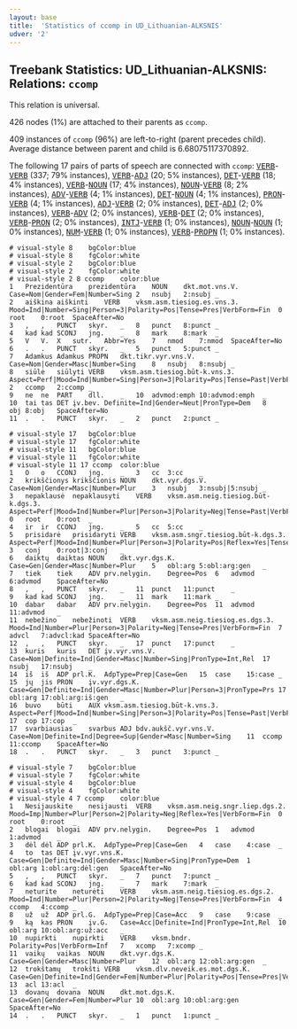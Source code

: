 ```yaml
---
layout: base
title:  'Statistics of ccomp in UD_Lithuanian-ALKSNIS'
udver: '2'
---
```


## Treebank Statistics: UD_Lithuanian-ALKSNIS: Relations: `ccomp`

This relation is universal.

426 nodes (1%) are attached to their parents as `ccomp`.

409 instances of `ccomp` (96%) are left-to-right (parent precedes child).
Average distance between parent and child is 6.68075117370892.

The following 17 pairs of parts of speech are connected with `ccomp`: <tt><a href="lt_alksnis-pos-VERB.html">VERB</a></tt>-<tt><a href="lt_alksnis-pos-VERB.html">VERB</a></tt> (337; 79% instances), <tt><a href="lt_alksnis-pos-VERB.html">VERB</a></tt>-<tt><a href="lt_alksnis-pos-ADJ.html">ADJ</a></tt> (20; 5% instances), <tt><a href="lt_alksnis-pos-DET.html">DET</a></tt>-<tt><a href="lt_alksnis-pos-VERB.html">VERB</a></tt> (18; 4% instances), <tt><a href="lt_alksnis-pos-VERB.html">VERB</a></tt>-<tt><a href="lt_alksnis-pos-NOUN.html">NOUN</a></tt> (17; 4% instances), <tt><a href="lt_alksnis-pos-NOUN.html">NOUN</a></tt>-<tt><a href="lt_alksnis-pos-VERB.html">VERB</a></tt> (8; 2% instances), <tt><a href="lt_alksnis-pos-ADV.html">ADV</a></tt>-<tt><a href="lt_alksnis-pos-VERB.html">VERB</a></tt> (4; 1% instances), <tt><a href="lt_alksnis-pos-DET.html">DET</a></tt>-<tt><a href="lt_alksnis-pos-NOUN.html">NOUN</a></tt> (4; 1% instances), <tt><a href="lt_alksnis-pos-PRON.html">PRON</a></tt>-<tt><a href="lt_alksnis-pos-VERB.html">VERB</a></tt> (4; 1% instances), <tt><a href="lt_alksnis-pos-ADJ.html">ADJ</a></tt>-<tt><a href="lt_alksnis-pos-VERB.html">VERB</a></tt> (2; 0% instances), <tt><a href="lt_alksnis-pos-DET.html">DET</a></tt>-<tt><a href="lt_alksnis-pos-ADJ.html">ADJ</a></tt> (2; 0% instances), <tt><a href="lt_alksnis-pos-VERB.html">VERB</a></tt>-<tt><a href="lt_alksnis-pos-ADV.html">ADV</a></tt> (2; 0% instances), <tt><a href="lt_alksnis-pos-VERB.html">VERB</a></tt>-<tt><a href="lt_alksnis-pos-DET.html">DET</a></tt> (2; 0% instances), <tt><a href="lt_alksnis-pos-VERB.html">VERB</a></tt>-<tt><a href="lt_alksnis-pos-PRON.html">PRON</a></tt> (2; 0% instances), <tt><a href="lt_alksnis-pos-INTJ.html">INTJ</a></tt>-<tt><a href="lt_alksnis-pos-VERB.html">VERB</a></tt> (1; 0% instances), <tt><a href="lt_alksnis-pos-NOUN.html">NOUN</a></tt>-<tt><a href="lt_alksnis-pos-NOUN.html">NOUN</a></tt> (1; 0% instances), <tt><a href="lt_alksnis-pos-NUM.html">NUM</a></tt>-<tt><a href="lt_alksnis-pos-VERB.html">VERB</a></tt> (1; 0% instances), <tt><a href="lt_alksnis-pos-VERB.html">VERB</a></tt>-<tt><a href="lt_alksnis-pos-PROPN.html">PROPN</a></tt> (1; 0% instances).


~~~ conllu
# visual-style 8	bgColor:blue
# visual-style 8	fgColor:white
# visual-style 2	bgColor:blue
# visual-style 2	fgColor:white
# visual-style 2 8 ccomp	color:blue
1	Prezidentūra	prezidentūra	NOUN	dkt.mot.vns.V.	Case=Nom|Gender=Fem|Number=Sing	2	nsubj	2:nsubj	_
2	aiškina	aiškinti	VERB	vksm.asm.tiesiog.es.vns.3.	Mood=Ind|Number=Sing|Person=3|Polarity=Pos|Tense=Pres|VerbForm=Fin	0	root	0:root	SpaceAfter=No
3	,	,	PUNCT	skyr.	_	8	punct	8:punct	_
4	kad	kad	SCONJ	jng.	_	8	mark	8:mark	_
5	V	V.	X	sutr.	Abbr=Yes	7	nmod	7:nmod	SpaceAfter=No
6	.	.	PUNCT	skyr.	_	5	punct	5:punct	_
7	Adamkus	Adamkus	PROPN	dkt.tikr.vyr.vns.V.	Case=Nom|Gender=Masc|Number=Sing	8	nsubj	8:nsubj	_
8	siūlė	siūlyti	VERB	vksm.asm.tiesiog.būt-k.vns.3.	Aspect=Perf|Mood=Ind|Number=Sing|Person=3|Polarity=Pos|Tense=Past|VerbForm=Fin	2	ccomp	2:ccomp	_
9	ne	ne	PART	dll.	_	10	advmod:emph	10:advmod:emph	_
10	tai	tas	DET	įv.bev.	Definite=Ind|Gender=Neut|PronType=Dem	8	obj	8:obj	SpaceAfter=No
11	.	.	PUNCT	skyr.	_	2	punct	2:punct	_

~~~


~~~ conllu
# visual-style 17	bgColor:blue
# visual-style 17	fgColor:white
# visual-style 11	bgColor:blue
# visual-style 11	fgColor:white
# visual-style 11 17 ccomp	color:blue
1	O	o	CCONJ	jng.	_	3	cc	3:cc	_
2	krikščionys	krikščionis	NOUN	dkt.vyr.dgs.V.	Case=Nom|Gender=Masc|Number=Plur	3	nsubj	3:nsubj|5:nsubj	_
3	nepaklausė	nepaklausyti	VERB	vksm.asm.neig.tiesiog.būt-k.dgs.3.	Aspect=Perf|Mood=Ind|Number=Plur|Person=3|Polarity=Neg|Tense=Past|VerbForm=Fin	0	root	0:root	_
4	ir	ir	CCONJ	jng.	_	5	cc	5:cc	_
5	prisidarė	prisidaryti	VERB	vksm.asm.sngr.tiesiog.būt-k.dgs.3.	Aspect=Perf|Mood=Ind|Number=Plur|Person=3|Polarity=Pos|Reflex=Yes|Tense=Past|VerbForm=Fin	3	conj	0:root|3:conj	_
6	daiktų	daiktas	NOUN	dkt.vyr.dgs.K.	Case=Gen|Gender=Masc|Number=Plur	5	obl:arg	5:obl:arg:gen	_
7	tiek	tiek	ADV	prv.nelygin.	Degree=Pos	6	advmod	6:advmod	SpaceAfter=No
8	,	,	PUNCT	skyr.	_	11	punct	11:punct	_
9	kad	kad	SCONJ	jng.	_	11	mark	11:mark	_
10	dabar	dabar	ADV	prv.nelygin.	Degree=Pos	11	advmod	11:advmod	_
11	nebežino	nebežinoti	VERB	vksm.asm.neig.tiesiog.es.dgs.3.	Mood=Ind|Number=Plur|Person=3|Polarity=Neg|Tense=Pres|VerbForm=Fin	7	advcl	7:advcl:kad	SpaceAfter=No
12	,	,	PUNCT	skyr.	_	17	punct	17:punct	_
13	kuris	kuris	DET	įv.vyr.vns.V.	Case=Nom|Definite=Ind|Gender=Masc|Number=Sing|PronType=Int,Rel	17	nsubj	17:nsubj	_
14	iš	iš	ADP	prl.K.	AdpType=Prep|Case=Gen	15	case	15:case	_
15	jų	jis	PRON	įv.vyr.dgs.K.	Case=Gen|Definite=Ind|Gender=Masc|Number=Plur|Person=3|PronType=Prs	17	obl:arg	17:obl:arg:iš:gen	_
16	buvo	būti	AUX	vksm.asm.tiesiog.būt-k.vns.3.	Aspect=Perf|Mood=Ind|Number=Sing|Person=3|Polarity=Pos|Tense=Past|VerbForm=Fin	17	cop	17:cop	_
17	svarbiausias	svarbus	ADJ	bdv.aukšč.vyr.vns.V.	Case=Nom|Definite=Ind|Degree=Sup|Gender=Masc|Number=Sing	11	ccomp	11:ccomp	SpaceAfter=No
18	.	.	PUNCT	skyr.	_	3	punct	3:punct	_

~~~


~~~ conllu
# visual-style 7	bgColor:blue
# visual-style 7	fgColor:white
# visual-style 4	bgColor:blue
# visual-style 4	fgColor:white
# visual-style 4 7 ccomp	color:blue
1	Nesijauskite	nesijausti	VERB	vksm.asm.neig.sngr.liep.dgs.2.	Mood=Imp|Number=Plur|Person=2|Polarity=Neg|Reflex=Yes|VerbForm=Fin	0	root	0:root	_
2	blogai	blogai	ADV	prv.nelygin.	Degree=Pos	1	advmod	1:advmod	_
3	dėl	dėl	ADP	prl.K.	AdpType=Prep|Case=Gen	4	case	4:case	_
4	to	tas	DET	įv.vyr.vns.K.	Case=Gen|Definite=Ind|Gender=Masc|Number=Sing|PronType=Dem	1	obl:arg	1:obl:arg:dėl:gen	SpaceAfter=No
5	,	,	PUNCT	skyr.	_	7	punct	7:punct	_
6	kad	kad	SCONJ	jng.	_	7	mark	7:mark	_
7	neturite	neturėti	VERB	vksm.asm.neig.tiesiog.es.dgs.2.	Mood=Ind|Number=Plur|Person=2|Polarity=Neg|Tense=Pres|VerbForm=Fin	4	ccomp	4:ccomp	_
8	už	už	ADP	prl.G.	AdpType=Prep|Case=Acc	9	case	9:case	_
9	ką	kas	PRON	įv.G.	Case=Acc|Definite=Ind|PronType=Int,Rel	10	obl:arg	10:obl:arg:už:acc	_
10	nupirkti	nupirkti	VERB	vksm.bndr.	Polarity=Pos|VerbForm=Inf	7	xcomp	7:xcomp	_
11	vaikų	vaikas	NOUN	dkt.vyr.dgs.K.	Case=Gen|Gender=Masc|Number=Plur	12	obl:arg	12:obl:arg:gen	_
12	trokštamų	trokšti	VERB	vksm.dlv.neveik.es.mot.dgs.K.	Case=Gen|Definite=Ind|Gender=Fem|Number=Plur|Polarity=Pos|Tense=Pres|VerbForm=Part|Voice=Pass	13	acl	13:acl	_
13	dovanų	dovana	NOUN	dkt.mot.dgs.K.	Case=Gen|Gender=Fem|Number=Plur	10	obl:arg	10:obl:arg:gen	SpaceAfter=No
14	.	.	PUNCT	skyr.	_	1	punct	1:punct	_

~~~


